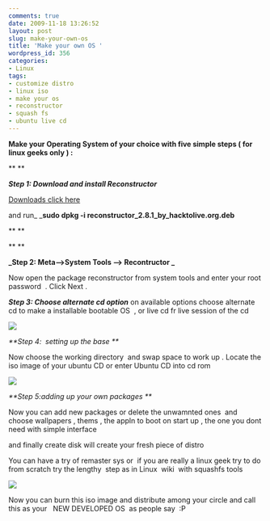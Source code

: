 ```yaml
---
comments: true
date: 2009-11-18 13:26:52
layout: post
slug: make-your-own-os
title: 'Make your own OS '
wordpress_id: 356
categories:
- Linux
tags:
- customize distro
- linux iso
- make your os
- reconstructor
- squash fs
- ubuntu live cd
---
```


**Make your Operating System of your choice with five simple steps ( for linux geeks only ) :**

**
**

_**Step 1: Download and install Reconstructor**_

[ Downloads click here](http://www.box.net/shared/5cqxv1obr6)

and run_ _**sudo dpkg -i   reconstructor_2.8.1_by_hacktolive.org.deb**

**
**

**
**

**_Step 2: Meta-->System Tools --> Recontructor _**

Now open the package reconstructor from system tools and enter your root password  . Click Next .

_**Step 3: Choose alternate cd option**_
on available options choose alternate cd to make a installable bootable OS  , or live cd fr live session of the cd

[![](http://karthikselvakumar.files.wordpress.com/2009/11/start1.gif?w=300)](http://karthikselvakumar.files.wordpress.com/2009/11/start1.gif)

_**Step 4:  setting up the base **_

Now choose the working directory  and swap space to work up . Locate the iso image of your ubuntu CD or enter Ubuntu CD into cd rom

[![](http://karthikselvakumar.files.wordpress.com/2009/11/cd.gif?w=300)](http://karthikselvakumar.files.wordpress.com/2009/11/cd.gif)

_**Step 5:adding up your own packages **_

Now you can add new packages or delete the unwamnted ones  and choose wallpapers , thems , the appln to boot on start up , the one you dont need with simple interface

and finally create disk will create your fresh piece of distro

You can have a try of remaster sys or  if you are really a linux geek try to do from scratch try the lengthy  step as in Linux  wiki  with squashfs tools

[![](http://karthikselvakumar.files.wordpress.com/2009/11/addpackage.gif?w=300)](http://karthikselvakumar.files.wordpress.com/2009/11/addpackage.gif)

Now you can burn this iso image and distribute among your circle and call this as your   NEW DEVELOPED OS  as people say  :P
